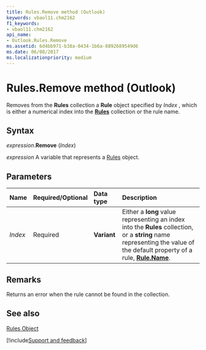 ```yaml
---
title: Rules.Remove method (Outlook)
keywords: vbaol11.chm2162
f1_keywords:
- vbaol11.chm2162
api_name:
- Outlook.Rules.Remove
ms.assetid: 6d4bb971-b38a-0434-1b6a-8892689549d6
ms.date: 06/08/2017
ms.localizationpriority: medium
---
```



# Rules.Remove method (Outlook)

Removes from the **Rules** collection a **Rule** object specified by _Index_ , which is either a numerical index into the **[Rules](Outlook.Rules.md)** collection or the rule name.


## Syntax

_expression_.**Remove** (_Index_)

_expression_ A variable that represents a [Rules](Outlook.Rules.md) object.


## Parameters



|Name|Required/Optional|Data type|Description|
|:-----|:-----|:-----|:-----|
| _Index_|Required| **Variant**|Either a **long** value representing an index into the **Rules** collection, or a **string** name representing the value of the default property of a rule, **[Rule.Name](Outlook.Rule.Name.md)**.|

## Remarks

Returns an error when the rule cannot be found in the collection.


## See also


[Rules Object](Outlook.Rules.md)

[!include[Support and feedback](~/includes/feedback-boilerplate.md)]